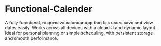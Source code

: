 # Functional-Calender
A fully functional, responsive calendar app that lets users save and view dates easily. Works across all devices with a clean UI and dynamic layout. Ideal for personal planning or simple scheduling, with persistent storage and smooth performance.
